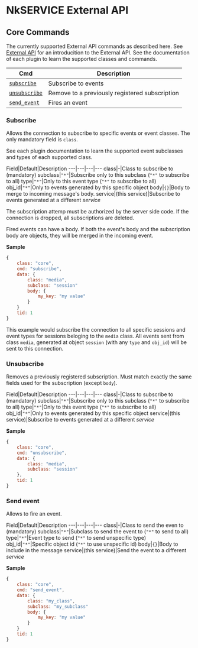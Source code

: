 # NkSERVICE External API

## Core Commands

The currently supported External API commands as described here. See [External API](api_intro.md) for an introducition to the External API. See the documentation of each plugin to learn the supported classes and commands.

Cmd|Description
---|---
[`subscribe`](#subscribe)|Subscribe to events
[`unsubscribe`](#unsubscribe)|Remove to a previously registered subscription
[`send_event`](#send-event)|Fires an event


### Subscribe

Allows the connection to subscribe to specific events or event classes. The only mandatory field is `class`. 

See each plugin documentation to learn the supported event subclasses and types of each supported class.

Field|Default|Description
---|---|---|---
class|-|Class to subscribe to (mandatory)
subclass|`"*"`|Subscribe only to this subclass (`"*"` to subscribe to all)
type|`"*"`|Only to this event type (`"*"` to subscribe to all)
obj_id|`"*"`|Only to events generated by this specific object
body|`{}`|Body to merge to incoming message's body.
service|(this service)|Subscribe to events generated at a different _service_

The subscription attemp must be authorized by the server side code. If the connection is dropped, all subscriptions are deleted.

Fired events can have a body. If both the event's body and the subscription body are objects, they will be merged in the incoming event.

**Sample**

```js
{
	class: "core",
	cmd: "subscribe",
	data: {
		class: "media",
		subclass: "session"
		body: {
			my_key: "my value"
		}
	}
	tid: 1
}
```

This example would subscribe the connection to all specific sessions and event types for sessions beloging to the `media` class. All events sent from class `media`, generated at object `session` (with any `type` and `obj_id`) will be sent to this connection.



### Unsubscribe

Removes a previously registered subscription. Must match exactly the same fields used for the subscription (except `body`).

Field|Default|Description
---|---|---|---
class|-|Class to subscribe to (mandatory)
subclass|`"*"`|Subscribe only to this subclass (`"*"` to subscribe to all)
type|`"*"`|Only to this event type (`"*"` to subscribe to all)
obj_id|`"*"`|Only to events generated by this specific object
service|(this service)|Subscribe to events generated at a different _service_


**Sample**

```js
{
	class: "core",
	cmd: "unsubscribe",
	data: {
		class: "media",
		subclass: "session"
	},
	tid: 1
}
```


### Send event

Allows to fire an event. 

Field|Default|Description
---|---|---|---
class|-|Class to send the even to (mandatory)
subclass|`"*"`|Subclass to send the event to (`"*"` to send to all)
type|`"*"`|Event type to send (`"*"` to send unspecific type)
obj_id|`"*"`|Specific object id (`"*"` to use unspecific id)
body|`{}`|Body to include in the message
service|(this service)|Send the event to a different _service_

**Sample**

```js
{
	class: "core",
	cmd: "send_event",
	data: {
		class: "my_class",
		subclass: "my_subclass"
		body: {
			my_key: "my value"
		}
	}
	tid: 1
}
```







